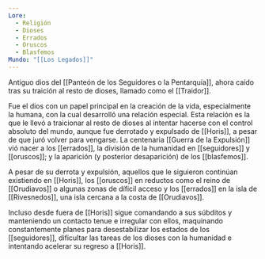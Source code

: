 ```yaml
---
Lore:
  - Religión
  - Dioses
  - Errados
  - Oruscos
  - Blasfemos
Mundo: "[[Los Legados]]"
---
```

Antiguo dios del [[Panteón de los Seguidores o la Pentarquía]], ahora caído tras su traición al resto de dioses, llamado como el [[Traidor]].

Fue el dios con un papel principal en la creación de la vida, especialmente la humana, con la cual desarrolló una relación especial. Esta relación es la que le llevó a traicionar al resto de dioses al intentar hacerse con el control absoluto del mundo, aunque fue derrotado y expulsado de [[Horis]], a pesar de que juró volver para vengarse. La centenaria [[Guerra de la Expulsión]] vió nacer a los [[errados]], la división de la humanidad en [[seguidores]] y [[oruscos]]; y la aparición (y posterior desaparición) de los [[blasfemos]].

A pesar de su derrota y expulsión, aquellos que le siguieron continúan existiendo en [[Horis]], los [[oruscos]] en reductos como el reino de [[Orudiavos]] o algunas zonas de díficil acceso y los [[errados]] en la isla de [[Rivesnedos]], una isla cercana a la costa de [[Orudiavos]].

Incluso desde fuera de [[Horis]] sigue comandando a sus súbditos y manteniendo un contacto tenue e irregular con ellos, maquinando constantemente planes para desestabilizar los estados de los [[seguidores]], dificultar las tareas de los dioses con la humanidad e intentando acelerar su regreso a [[Horis]].

